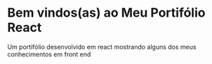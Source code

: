 # Bem vindos(as) ao Meu Portifólio React
Um portifólio desenvolvido em react mostrando alguns dos meus conhecimentos em front end
